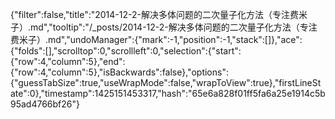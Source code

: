 {"filter":false,"title":"2014-12-2-解决多体问题的二次量子化方法（专注费米子）.md","tooltip":"/_posts/2014-12-2-解决多体问题的二次量子化方法（专注费米子）.md","undoManager":{"mark":-1,"position":-1,"stack":[]},"ace":{"folds":[],"scrolltop":0,"scrollleft":0,"selection":{"start":{"row":4,"column":5},"end":{"row":4,"column":5},"isBackwards":false},"options":{"guessTabSize":true,"useWrapMode":false,"wrapToView":true},"firstLineState":0},"timestamp":1425151453317,"hash":"65e6a828f01ff5fa6a25e1914c5b95ad4766bf26"}